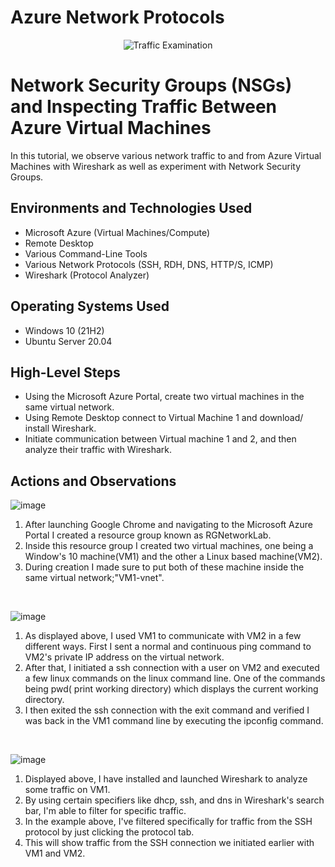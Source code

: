 # Azure Network Protocols
<p align="center">
<img src="https://i.imgur.com/Ua7udoS.png" alt="Traffic Examination"/>
</p>

<h1>Network Security Groups (NSGs) and Inspecting Traffic Between Azure Virtual Machines</h1>
In this tutorial, we observe various network traffic to and from Azure Virtual Machines with Wireshark as well as experiment with Network Security Groups. <br />



<h2>Environments and Technologies Used</h2>

- Microsoft Azure (Virtual Machines/Compute)
- Remote Desktop
- Various Command-Line Tools
- Various Network Protocols (SSH, RDH, DNS, HTTP/S, ICMP)
- Wireshark (Protocol Analyzer)

<h2>Operating Systems Used </h2>

- Windows 10 (21H2)
- Ubuntu Server 20.04

<h2>High-Level Steps</h2>

- Using the Microsoft Azure Portal, create two virtual machines in the same virtual network.
- Using Remote Desktop connect to Virtual Machine 1 and download/ install Wireshark.
- Initiate communication between Virtual machine 1 and 2, and then analyze their traffic with Wireshark.


<h2>Actions and Observations</h2>

<p>

![image](https://github.com/bradgarton13/azure-network-protocols/assets/166873905/56fb7f13-b704-4146-bc64-a211d6a48fc5)

  
</p>
<p>
  
  1. After launching Google Chrome and navigating to the Microsoft Azure Portal I created a resource group known as RGNetworkLab. 
  2. Inside this resource group I created two virtual machines, one being a Window's 10 machine(VM1) and the other a Linux based machine(VM2).
  3. During creation I made sure to put both of these machine inside the same virtual network;"VM1-vnet".


</p>
<br />

<p>

![image](https://github.com/bradgarton13/azure-network-protocols/assets/166873905/e33dbd43-14ef-497d-865f-51e5bb2df751)


</p>
<p>
  
1. As displayed above, I used VM1 to communicate with VM2 in a few different ways. First I sent a normal and continuous ping command to VM2's private IP address on the virtual network.
2. After that, I initiated a ssh connection with a user on VM2 and executed a few linux commands on the linux command line. One of the commands being pwd( print working directory) which displays the current working directory.
3. I then exited the ssh connection with the exit command and verified I was back in the VM1 command line by executing the ipconfig command.
   
</p>
<br />


![image](https://github.com/bradgarton13/azure-network-protocols/assets/166873905/2d5740b7-1e91-4ed3-b136-991679fec89c)



</p>
<p>
  
1. Displayed above, I have installed and launched Wireshark to analyze some traffic on VM1. 
2. By using certain specifiers like dhcp, ssh, and dns in Wireshark's search bar, I'm able to filter for specific traffic.
3. In the example above, I've filtered specifically for traffic from the SSH protocol by just clicking the protocol tab.
4. This will show traffic from the SSH connection we initiated earlier with VM1 and VM2.
</p>
<br />

